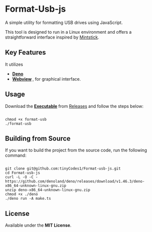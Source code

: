 <h1>Format-Usb-js</h1>
<p>A simple utility for formatting USB drives using JavaScript.</p>
<p>This tool is designed to run in a Linux environment and offers a straightforward interface inspired by <a href="https://github.com/linuxmint/mintstick" target="_blank">Mintstick</a>.</p>

<h2>Key Features</h2>
<p>It utilizes</p>
<ul>
    <li><strong><a href="https://deno.com">Deno</a></strong></li>
    <li><strong> <a href="https://deno.land/x/webview@0.8.0">Webview</a> </strong>, for graphical interface.</li>
</ul>

<h2>Usage</h2>
<p>Download the <strong><a href="https://github.com/tinyCodes1/Format-usb-js/releases/download/v0.1/format-usb">Executable</a></strong> from <a href="https://github.com/tinyCodes1/Format-usb-js/releases">Releases</a> and follow the steps below:</p>
<pre><code>
chmod +x format-usb
./format-usb
</code></pre>

<h2>Building from Source</h2>
<p>If you want to build the project from the source code, run the following command:</p>
<pre><code>
git clone git@github.com:tinyCodes1/Format-usb-js.git
cd Format-usb-js
curl -L -O -C - https://github.com/denoland/deno/releases/download/v1.46.3/deno-x86_64-unknown-linux-gnu.zip
unzip deno-x86_64-unknown-linux-gnu.zip
chmod +x ./deno
./deno run -A make.ts
</code></pre>

<h2>License</h2>
<p>Available under the <strong>MIT License</strong>.</p>
